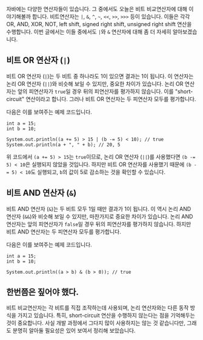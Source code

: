 자바에는 다양한 연산자들이 있습니다. 그 중에서도 오늘은 비트 비교연산자에 대해 이야기해볼까 합니다. 비트연산자는 `|`, `&`, `^`, `~`, `<<`, `>>`, `>>>` 등이 있습니다. 이들은 각각 OR, AND, XOR, NOT, left shift, signed right shift, unsigned right shift 연산을 수행합니다. 이번 글에서는 이들 중에서도 `|`와 `&` 연산자에 대해 좀 더 자세히 알아보겠습니다.

## 비트 OR 연산자 (`|`)

비트 OR 연산자 (`|`)는 두 비트 중 하나라도 1이 있으면 결과는 1이 됩니다. 이 연산자는 논리 OR 연산자 (`||`)와 비슷해 보일 수 있지만, 중요한 차이가 있습니다. 논리 OR 연산자는 앞의 피연산자가 `true`일 경우 뒤의 피연산자를 평가하지 않습니다. 이를 "short-circuit" 연산이라고 합니다. 그러나 비트 OR 연산자는 두 피연산자 모두를 평가합니다.

다음은 이를 보여주는 예제 코드입니다.

```
int a = 15;
int b = 10;

System.out.println((a += 5) > 15 | (b -= 5) < 10); // true
System.out.println(a + ", " + b); // 20, 5
```

위 코드에서 `(a += 5) > 15`는 `true`이므로, 논리 OR 연산자 (`||`)를 사용했다면 `(b -= 5) < 10`은 실행되지 않았을 것입니다. 하지만 비트 OR 연산자를 사용했기 때문에 `(b -= 5) < 10`도 실행되고, `b`의 값이 5로 감소하는 것을 확인할 수 있습니다.

## 비트 AND 연산자 (`&`)

비트 AND 연산자 (`&`)는 두 비트 모두 1일 때만 결과가 1이 됩니다. 이 역시 논리 AND 연산자 (`&&`)와 비슷해 보일 수 있지만, 마찬가지로 중요한 차이가 있습니다. 논리 AND 연산자는 앞의 피연산자가 `false`일 경우 뒤의 피연산자를 평가하지 않습니다. 하지만 비트 AND 연산자는 두 피연산자 모두를 평가합니다.

다음은 이를 보여주는 예제 코드입니다.

```
int a = 15;
int b = 10;

System.out.println((a > b) & (b > 0)); // true
```

## 한번쯤은 짚어야 했다.

비트 비교연산자는 각 비트를 직접 조작하는데 사용되며, 논리 연산자와는 다른 동작 방식을 가지고 있습니다. 특히, short-circuit 연산을 수행하지 않는다는 점을 기억해두는 것이 중요합니다. 사실 개발 과정에서 그다지 많이 사용하지는 않는 것 같습니다만, 그래도 분명히 알아둘 필요성은 있어 보여서 정리해 보았습니다.